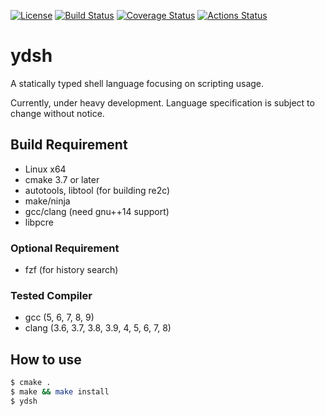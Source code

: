 
[![License](https://img.shields.io/badge/license-Apache%202-blue.svg)](#license)
[![Build Status](https://travis-ci.org/sekiguchi-nagisa/ydsh.svg?branch=master)](https://travis-ci.org/sekiguchi-nagisa/ydsh)
[![Coverage Status](https://coveralls.io/repos/github/sekiguchi-nagisa/ydsh/badge.svg?branch=master)](https://coveralls.io/github/sekiguchi-nagisa/ydsh?branch=master)
[![Actions Status](https://github.com/sekiguchi-nagisa/ydsh/workflows/.github/workflows/ccpp.yml/badge.svg)](https://github.com/sekiguchi-nagisa/ydsh/actions)

# ydsh
A statically typed shell language focusing on scripting usage.

Currently, under heavy development.
Language specification is subject to change without notice. 

## Build Requirement
* Linux x64
* cmake 3.7 or later
* autotools, libtool (for building re2c)
* make/ninja
* gcc/clang (need gnu++14 support)
* libpcre

### Optional Requirement
* fzf (for history search)

### Tested Compiler
* gcc (5, 6, 7, 8, 9)
* clang (3.6, 3.7, 3.8, 3.9, 4, 5, 6, 7, 8)

## How to use

```sh
$ cmake .
$ make && make install
$ ydsh
```
